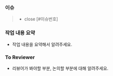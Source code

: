 ### 이슈
>- close [#이슈번호]

### 작업 내용 요약
- 작업 내용을 요약해서 알려주세요.

### To Reviewer
- 리뷰어가 봐야할 부분, 논의할 부분에 대해 알려주세요.
